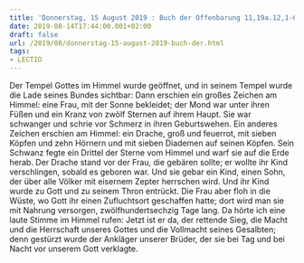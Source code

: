 ```yaml
---
title: 'Donnerstag, 15 August 2019 : Buch der Offenbarung 11,19a.12,1-6a.10ab.'
date: 2019-08-14T17:44:00.001+02:00
draft: false
url: /2019/08/donnerstag-15-august-2019-buch-der.html
tags: 
- LECTIO
---
```


Der Tempel Gottes im Himmel wurde geöffnet, und in seinem Tempel wurde die Lade seines Bundes sichtbar: Dann erschien ein großes Zeichen am Himmel: eine Frau, mit der Sonne bekleidet; der Mond war unter ihren Füßen und ein Kranz von zwölf Sternen auf ihrem Haupt. Sie war schwanger und schrie vor Schmerz in ihren Geburtswehen. Ein anderes Zeichen erschien am Himmel: ein Drache, groß und feuerrot, mit sieben Köpfen und zehn Hörnern und mit sieben Diademen auf seinen Köpfen. Sein Schwanz fegte ein Drittel der Sterne vom Himmel und warf sie auf die Erde herab. Der Drache stand vor der Frau, die gebären sollte; er wollte ihr Kind verschlingen, sobald es geboren war. Und sie gebar ein Kind, einen Sohn, der über alle Völker mit eisernem Zepter herrschen wird. Und ihr Kind wurde zu Gott und zu seinem Thron entrückt. Die Frau aber floh in die Wüste, wo Gott ihr einen Zufluchtsort geschaffen hatte; dort wird man sie mit Nahrung versorgen, zwölfhundertsechzig Tage lang. Da hörte ich eine laute Stimme im Himmel rufen: Jetzt ist er da, der rettende Sieg, die Macht und die Herrschaft unseres Gottes und die Vollmacht seines Gesalbten; denn gestürzt wurde der Ankläger unserer Brüder, der sie bei Tag und bei Nacht vor unserem Gott verklagte.